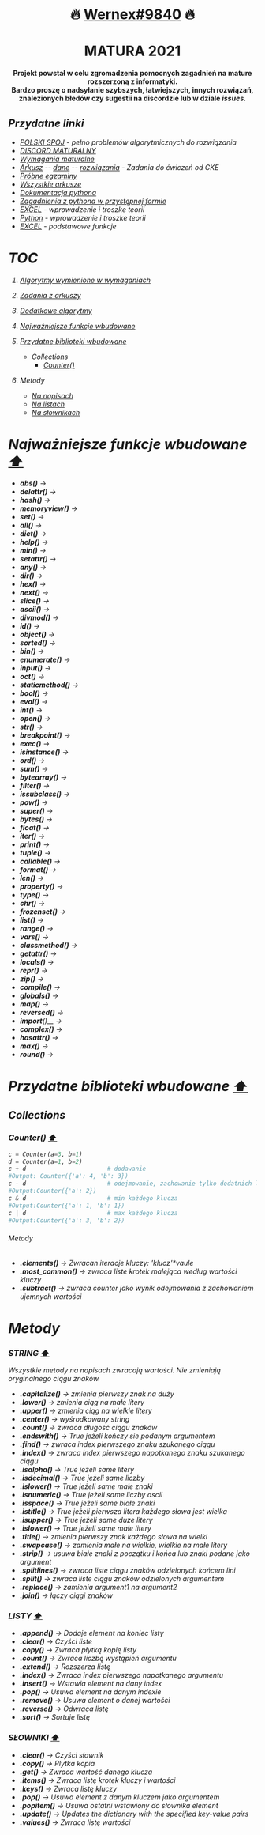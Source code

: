 <h1 align="center"> 🔥 <a href="https://discord.com/users/596478466849767475/">Wernex#9840</a> 🔥 </h1>

<h1 align="center"> MATURA 2021 </h1>

<p align="center"><b>Projekt powstał w celu zgromadzenia pomocnych zagadnień na mature rozszerzoną z informatyki. <br>
Bardzo proszę o nadsyłanie szybszych, łatwiejszych, innych rozwiązań, znalezionych błedów czy sugestii na discordzie lub w dziale <i>issues<i>.</b></p>

## Przydatne linki
   - <a href="https://pl.spoj.com/">POLSKI SPOJ</a> - pełno problemów algorytmicznych do rozwiązania
   - <a href="https://discord.gg/3hyj3kXQkt">DISCORD MATURALNY</a>
   - <a href="http://cke.gov.pl/images/_EGZAMIN_MATURALNY_OD_2015/Informatory/2015/aneks/Aneks_2021_informatyka_EM_niewidomi.pdf">Wymagania maturalne</a>
   - <a href="https://cke.gov.pl/images/_EGZAMIN_MATURALNY_OD_2015/Materialy/Zbiory_zadan/Matura_Zbi%C3%B3r_zada%C5%84_Informatyka.pdf">Arkusz</a> -- <a href="https://cke.gov.pl/images/_EGZAMIN_MATURALNY_OD_2015/Materialy/Zbiory_zadan/inf-pr-dane.zip">dane</a> -- <a href="https://cke.gov.pl/images/_EGZAMIN_MATURALNY_OD_2015/Materialy/Zbiory_zadan/inf-pr-rozwiazania.zip">rozwiązania</a> - Zadania do ćwiczeń od CKE
   - <a href="https://cke.gov.pl/egzamin-maturalny/egzamin-w-nowej-formule/materialy-dodatkowe/probny-egzamin/informatyka-poziom-rozszerzony/">Próbne egzaminy</a>
   - <a href="https://arkusze.pl/informatyka-matura-poziom-rozszerzony/">Wszystkie arkusze</a>
   - <a href="https://docs.python.org/3/">Dokumentacja pythona</a>
   - <a href="https://www.w3schools.com/python/default.asp">Zagadnienia z pythona w przystępnej formie</a>
   - <a href="https://www.korepetycjezinformatyki.pl/arkusz-kalkulacyjny/">EXCEL</a> - wprowadzenie i troszke teorii
   - <a href="https://www.korepetycjezinformatyki.pl/arkusz-kalkulacyjny/">Python</a> - wprowadzenie i troszke teorii
   - <a href="https://calculatic.pl/poradnik/podstawowe-funkcje-excela/">EXCEL</a> - podstawowe funkcje
   
<a name="main"/>

# TOC
1. [Algorytmy wymienione w wymaganiach](https://github.com/wernexnrs123/MATURA-INFORMATYKA/blob/master/dzialy/algorytmy_wymagania.md)
2. [Zadania z arkuszy](https://github.com/wernexnrs123/MATURA-INFORMATYKA/blob/master/dzialy/zadania_arkusze.md)
3. [Dodatkowe algorytmy](https://github.com/wernexnrs123/MATURA-INFORMATYKA/blob/master/dzialy/dodatkowe_algorytmy.md)
4. [Najważniejsze funkcje wbudowane](#a1)
5. [Przydatne biblioteki wbudowane](#a2)

   * Collections
     * [Counter()](#counter)
6. Metody
   
   * [Na napisach](#string)
   * [Na listach](#list)
   * [Na słownikach](#dict)

<a name="a1"/>

# Najważniejsze funkcje wbudowane [⬆️](#main)
   * __abs()__ -> 
   * __delattr()__ -> 
   * __hash()__ -> 
   * __memoryview()__ -> 
   * __set()__ -> 
   * __all()__ -> 
   * __dict()__ -> 
   * __help()__ -> 
   * __min()__ -> 
   * __setattr()__ -> 
   * __any()__ -> 
   * __dir()__ -> 
   * __hex()__ -> 
   * __next()__ -> 
   * __slice()__ -> 
   * __ascii()__ -> 
   * __divmod()__ -> 
   * __id()__ -> 
   * __object()__ -> 
   * __sorted()__ -> 
   * __bin()__ -> 
   * __enumerate()__ -> 
   * __input()__ -> 
   * __oct()__ -> 
   * __staticmethod()__ -> 
   * __bool()__ -> 
   * __eval()__ -> 
   * __int()__ -> 
   * __open()__ -> 
   * __str()__ -> 
   * __breakpoint()__ -> 
   * __exec()__ -> 
   * __isinstance()__ -> 
   * __ord()__ -> 
   * __sum()__ -> 
   * __bytearray()__ -> 
   * __filter()__ -> 
   * __issubclass()__ -> 
   * __pow()__ -> 
   * __super()__ -> 
   * __bytes()__ -> 
   * __float()__ -> 
   * __iter()__ -> 
   * __print()__ -> 
   * __tuple()__ -> 
   * __callable()__ -> 
   * __format()__ -> 
   * __len()__ -> 
   * __property()__ -> 
   * __type()__ -> 
   * __chr()__ -> 
   * __frozenset()__ -> 
   * __list()__ -> 
   * __range()__ -> 
   * __vars()__ -> 
   * __classmethod()__ -> 
   * __getattr()__ -> 
   * __locals()__ -> 
   * __repr()__ -> 
   * __zip()__ -> 
   * __compile()__ -> 
   * __globals()__ -> 
   * __map()__ -> 
   * __reversed()__ -> 
   * __import__()__ -> 
   * __complex()__ ->
   * __hasattr()__ -> 
   * __max()__ -> 
   * __round()__ -> 

<a name="a2"/>

# Przydatne biblioteki wbudowane [⬆️](#main)

## Collections

<a name="counter"/>

### Counter() [⬆️](#main)
```python
c = Counter(a=3, b=1)
d = Counter(a=1, b=2)
c + d                       # dodawanie 
#Output: Counter({'a': 4, 'b': 3})
c - d                       # odejmowanie, zachowanie tylko dodatnich liczb
#Output:Counter({'a': 2})
c & d                       # min każdego klucza 
#Output:Counter({'a': 1, 'b': 1})
c | d                       # max każdego klucza
#Output:Counter({'a': 3, 'b': 2})
```
<h6> Metody </h6>

   * __.elements()__ -> Zwracan iteracje kluczy: 'klucz'*vaule
   * __.most_common()__ -> zwraca liste krotek malejąca według wartości kluczy
   * __.subtract()__ -> zwraca counter jako wynik odejmowania z zachowaniem ujemnych wartości
 
# Metody 

<a name="string"/>

### STRING [⬆️](#main)  
<p>Wszystkie metody na napisach zwracają wartości. Nie zmieniają oryginalnego ciągu znaków.</p>

  * __.capitalize()__ -> zmienia pierwszy znak na duży
  * __.lower()__ -> zmienia ciąg na małe litery
  * __.upper()__ -> zmienia ciąg na wielkie litery
  * __.center()__ -> wyśrodkowany string
  * __.count()__ -> zwraca długość ciągu znaków
  * __.endswith()__ -> True jeżeli kończy sie podanym argumentem
  * __.find()__ -> zwraca index pierwszego znaku szukanego ciągu
  * __.index()__ -> zwraca index pierwszego napotkanego znaku szukanego ciągu
  * __.isalpha()__ -> True jeżeli same litery
  * __.isdecimal()__ -> True jeżeli same liczby
  * __.islower()__ -> True jeżeli same małe znaki
  * __.isnumeric()__ -> True jeżeli same liczby ascii
  * __.isspace()__ -> True jeżeli same białe znaki
  * __.istitle()__ -> True jeżeli pierwsza litera każdego słowa jest wielka
  * __.isupper()__ -> True jeżeli same duze litery
  * __.islower()__ -> True jeżeli same małe litery
  * __.title()__ -> zmienia pierwszy znak każdego słowa na wielki
  * __.swapcase()__ -> zamienia małe na wielkie, wielkie na małe litery
  * __.strip()__ -> usuwa białe znaki z początku i końca lub znaki podane jako argument
  * __.splitlines()__ -> zwraca liste ciągu znaków odzielonych końcem lini
  * __.split()__ -> zwraca liste ciągu znaków odzielonych argumentem
  * __.replace()__ -> zamienia argument1 na argument2
  * __.join()__ -> łączy ciągi znaków 
  
<a name="list"/>
 
### LISTY [⬆️](#main)
  * __.append()__ -> Dodaje element na koniec listy
  * __.clear()__ -> Czyści liste
  * __.copy()__ -> Zwraca płytką kopię listy
  * __.count()__ -> Zwraca liczbę wystąpień argumentu
  * __.extend()__ -> Rozszerza listę
  * __.index()__ -> Zwraca index pierwszego napotkanego argumentu
  * __.insert()__ -> Wstawia element na dany index
  * __.pop()__ -> Usuwa element na danym indexie
  * __.remove()__ -> Usuwa element o danej wartości
  * __.reverse()__ -> Odwraca listę
  * __.sort()__ -> Sortuje listę

<a name="dict"/>

### SŁOWNIKI [⬆️](#main)
  * __.clear()__ -> Czyści słownik
  * __.copy()__ -> Plytka kopia
  * __.get()__ -> Zwraca wartość danego klucza
  * __.items()__ -> Zwraca listę krotek kluczy i wartości
  * __.keys()__ -> Zwraca listę kluczy
  * __.pop()__ -> Usuwa element z danym kluczem jako argumentem
  * __.popitem()__ -> Usuwa ostatni wstawiony do słownika element
  * __.update()__ -> Updates the dictionary with the specified key-value pairs
  * __.values()__ -> Zwraca listę wartości
